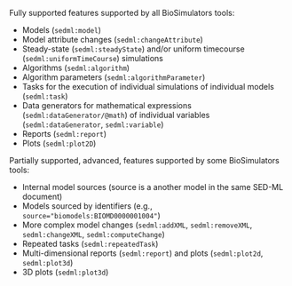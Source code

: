 Fully supported features supported by all BioSimulators tools: 

- Models (`sedml:model`) 
- Model attribute changes (`sedml:changeAttribute`)
- Steady-state (`sedml:steadyState`) and/or uniform timecourse (`sedml:uniformTimeCourse`) simulations
- Algorithms (`sedml:algorithm`) 
- Algorithm parameters (`sedml:algorithmParameter`)
- Tasks for the execution of individual simulations of individual models (`sedml:task`) 
- Data generators for mathematical expressions (`sedml:dataGenerator/@math`) of individual variables (`sedml:dataGenerator`, `sedml:variable`) 
- Reports (`sedml:report`)
- Plots (`sedml:plot2D`)
 
Partially supported, advanced, features supported by some BioSimulators tools:

- Internal model sources (source is a another model in the same SED-ML document)
- Models sourced by identifiers (e.g., `source="biomodels:BIOMD0000001004"`)
- More complex model changes (`sedml:addXML`, `sedml:removeXML`, `sedml:changeXML`, `sedml:computeChange`)
- Repeated tasks (`sedml:repeatedTask`)
- Multi-dimensional reports (`sedml:report`) and plots (`sedml:plot2d`, `sedml:plot3d`)
- 3D plots (`sedml:plot3d`)
